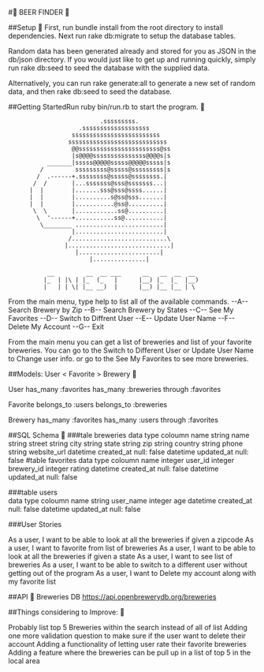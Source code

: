 #:beer: BEER FINDER :beer:

##Setup :beers:
First, run bundle install from the root directory to install dependencies. Next run rake db:migrate to setup the database tables.

Random data has been generated already and stored for you as JSON in the db/json directory. If you would just like to get up and running quickly, simply run rake db:seed to seed the database with the supplied data.

Alternatively, you can run rake generate:all to generate a new set of random data, and then rake db:seed to seed the database.


##Getting StartedRun ruby bin/run.rb to start the program. :beers:

                              .sssssssss.
                        .sssssssssssssssssss
                      sssssssssssssssssssssssss
                     ssssssssssssssssssssssssssss
                      @@sssssssssssssssssssssss@ss
                      |s@@@@sssssssssssssss@@@@s|s
               _______|sssss@@@@@sssss@@@@@sssss|s
             /         sssssssss@sssss@sssssssss|s
            /  .------+.ssssssss@sssss@ssssssss.|
           /  /       |...sssssss@sss@sssssss...|
          |  |        |.......sss@sss@ssss......|
          |  |        |..........s@ss@sss.......|
          |  |        |...........@ss@..........|
           \  \       |............ss@..........|
            \  '------+...........ss@...........|
             \________ .........................|
                      |.........................|
                     /...........................\
                    |.............................|
                       |.......................|
                           |...............|

               __         __  __ ___      __   __  __  __
              |_  | |\ | |_  (_   |      |__) |_  |_  |__)
              |   | | \| |__ __)  |      |__) |__ |__ | \

From the main menu, type help to list all of the available commands.
                    --A--  Search Brewery by Zip
                    --B--  Search Brewery by States
                    --C--  See My Favorites
                    --D--  Switch to Diffrent User
                    --E--  Update User Name
                    --F--  Delete My Account
                    --G--  Exit

From the main menu you can get a list of breweries and list of your favorite breweries. You can go to the Switch to Different User or Update User Name to Change user info. or go to the See My Favorites to see more breweries.

##Models: User < Favorite > Brewery :beers:

User
has_many :favorites
has_many :breweries through :favorites

Favorite
belongs_to :users
belongs_to :breweries

Brewery
has_many :favorites
has_many :users through :favorites

##SQL Schema :beers:
  ###tale breweries
  data type   coloumn name
  string       name
  string       street
  string       city
  string       state
  string       zip
  string       country
  string       phone
  string       website_url
  datetime     created_at     null: false
  datetime     updated_at     null: false
    #table favorites
  data type   coloumn name
  integer     user_id
  integer     brewery_id
  integer     rating
  datetime    created_at      null: false
  datetime    updated_at      null: false

###table users  
data type  coloumn name 
string     user_name
integer    age
datetime   created_at   null: false
datetime   updated_at   null: false

###User Stories

As a user, I want to be able to look at all the breweries if given a zipcode
As a user, I want to favorite from list of breweries
As a user, I want to be able to look at all the breweries if given a state
As a user, I want to see list of breweries
As a user, I want to be able to switch to a different user without getting out of the program
As a user, I want to Delete my account along with my favorite list 

##API :beers:
Breweries DB
https://api.openbrewerydb.org/breweries


##Things considering to Improve:  :beers:

Probably list top 5 Breweries within the search instead of all of list
Adding one more validation question to make sure if the user want to delete their account 
Adding a functionality of letting user rate their favorite breweries
Adding a feature where the breweries can be pull up in a list of top 5 in the local area